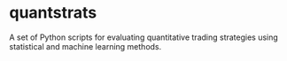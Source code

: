 # quantstrats
A set of Python scripts for evaluating quantitative trading strategies using statistical and machine learning methods.
